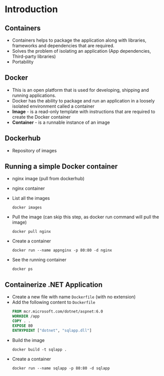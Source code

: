 # Introduction
## Containers
- Containers helps to package the application along with libraries, frameworks and dependencies that are required.
- Solves the problem of isolating an application (App dependencies, Third-party libraries)
- Portability

## Docker
- This is an open platform that is used for developing, shipping and running applications.
- Docker has the ability to package and run an application in a loosely isolated environment called a container
- **Image** - is a read-only template with instructions that are required to create the Docker container
- **Container** - is a runnable instance of an image

## Dockerhub
- Repository of images

## Running a simple Docker container
- nginx image (pull from dockerhub)
- nginx container

- List all the images
    ```
    docker images
    ```

- Pull the image (can skip this step, as docker run command will pull the image)
    ```
    docker pull nginx
    ```

- Create a container
    ```
    docker run --name appnginx -p 80:80 -d nginx
    ```

- See the running container
    ```
    docker ps
    ```

## Containerize .NET Application
- Create a new file with name `Dockerfile` (with no extension)
- Add the following content to `Dockerfile`
    ```dockerfile
    FROM mcr.microsoft.com/dotnet/aspnet:6.0
    WORKDIR /app
    COPY . .
    EXPOSE 80
    ENTRYPOINT ["dotnet", "sqlapp.dll"]
    ```
- Build the image
    ```
    docker build -t sqlapp .
    ```
- Create a container
    ```
    docker run --name sqlapp -p 80:80 -d sqlapp
    ```